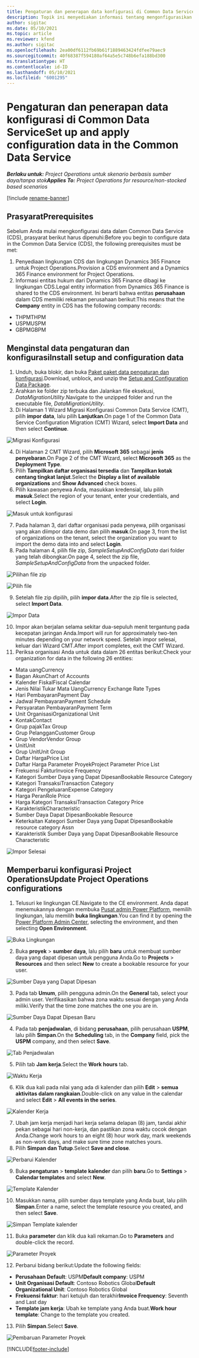 ```yaml
---
title: Pengaturan dan penerapan data konfigurasi di Common Data Service
description: Topik ini menyediakan informasi tentang mengonfigurasikan dan menerapkan data konfigurasi di Project Operations.
author: sigitac
ms.date: 05/10/2021
ms.topic: article
ms.reviewer: kfend
ms.author: sigitac
ms.openlocfilehash: 2ea00df6112fb69b61f1889463424fdfee79aec9
ms.sourcegitcommit: 40f68387f594180af64a5e5c748b6efa188bd300
ms.translationtype: HT
ms.contentlocale: id-ID
ms.lasthandoff: 05/10/2021
ms.locfileid: "6001295"
---
```

# <a name="set-up-and-apply-configuration-data-in-the-common-data-service"></a><span data-ttu-id="e78e4-103">Pengaturan dan penerapan data konfigurasi di Common Data Service</span><span class="sxs-lookup"><span data-stu-id="e78e4-103">Set up and apply configuration data in the Common Data Service</span></span> 

<span data-ttu-id="e78e4-104">_**Berlaku untuk:** Project Operations untuk skenario berbasis sumber daya/tanpa stok_</span><span class="sxs-lookup"><span data-stu-id="e78e4-104">_**Applies To:** Project Operations for resource/non-stocked based scenarios_</span></span>

[!include [rename-banner](~/includes/cc-data-platform-banner.md)]

## <a name="prerequisites"></a><span data-ttu-id="e78e4-105">Prasyarat</span><span class="sxs-lookup"><span data-stu-id="e78e4-105">Prerequisites</span></span>

<span data-ttu-id="e78e4-106">Sebelum Anda mulai mengkonfigurasi data dalam Common Data Service (CDS), prasyarat berikut harus dipenuhi:</span><span class="sxs-lookup"><span data-stu-id="e78e4-106">Before you begin to configure data in the Common Data Service (CDS), the following prerequisites must be met:</span></span>

1.  <span data-ttu-id="e78e4-107">Penyediaan lingkungan CDS dan lingkungan Dynamics 365 Finance untuk Project Operations.</span><span class="sxs-lookup"><span data-stu-id="e78e4-107">Provision a CDS environment and a Dynamics 365 Finance environment for Project Operations.</span></span>
2.  <span data-ttu-id="e78e4-108">Informasi entitas hukum dari Dynamics 365 Finance dibagi ke lingkungan CDS.</span><span class="sxs-lookup"><span data-stu-id="e78e4-108">Legal entity information from Dynamics 365 Finance is shared to the CDS environment.</span></span> <span data-ttu-id="e78e4-109">Ini berarti bahwa entitas **perusahaan** dalam CDS memiliki rekaman perusahaan berikut:</span><span class="sxs-lookup"><span data-stu-id="e78e4-109">This means that the **Company** entity in CDS has the following company records:</span></span>
  - <span data-ttu-id="e78e4-110">THPM</span><span class="sxs-lookup"><span data-stu-id="e78e4-110">THPM</span></span>
  - <span data-ttu-id="e78e4-111">USPM</span><span class="sxs-lookup"><span data-stu-id="e78e4-111">USPM</span></span>
  - <span data-ttu-id="e78e4-112">GBPM</span><span class="sxs-lookup"><span data-stu-id="e78e4-112">GBPM</span></span>

## <a name="install-setup-and-configuration-data"></a><span data-ttu-id="e78e4-113">Menginstal data pengaturan dan konfigurasi</span><span class="sxs-lookup"><span data-stu-id="e78e4-113">Install setup and configuration data</span></span>

1. <span data-ttu-id="e78e4-114">Unduh, buka blokir, dan buka [Paket paket data pengaturan dan konfigurasi](https://download.microsoft.com/download/e/2/d/e2da6c98-d5dd-450c-aabe-fd6bf2ba374b/ProjOpsSampleSetupData-%20Integrated%20Latest.zip).</span><span class="sxs-lookup"><span data-stu-id="e78e4-114">Download, unblock, and unzip the [Setup and Configuration Data Package](https://download.microsoft.com/download/e/2/d/e2da6c98-d5dd-450c-aabe-fd6bf2ba374b/ProjOpsSampleSetupData-%20Integrated%20Latest.zip).</span></span>
2. <span data-ttu-id="e78e4-115">Arahkan ke folder zip terbuka dan Jalankan file eksekusi, *DataMigrationUtility*.</span><span class="sxs-lookup"><span data-stu-id="e78e4-115">Navigate to the unzipped folder and run the executable file, *DataMigrationUtility*.</span></span>
3. <span data-ttu-id="e78e4-116">Di Halaman 1 Wizard Migrasi Konfigurasi Common Data Service (CMT), pilih **impor data**, lalu pilih **Lanjutkan**.</span><span class="sxs-lookup"><span data-stu-id="e78e4-116">On page 1 of the Common Data Service Configuration Migration (CMT) Wizard, select **Import Data** and then select **Continue**.</span></span>

![Migrasi Konfigurasi](./media/1ConfigurationMigration.png)

4. <span data-ttu-id="e78e4-118">Di Halaman 2 CMT Wizard, pilih **Microsoft 365** sebagai **jenis penyebaran**.</span><span class="sxs-lookup"><span data-stu-id="e78e4-118">On Page 2 of the CMT Wizard, select **Microsoft 365** as the **Deployment Type**.</span></span>
5. <span data-ttu-id="e78e4-119">Pilih **Tampilkan daftar organisasi tersedia** dan **Tampilkan kotak centang tingkat lanjut**.</span><span class="sxs-lookup"><span data-stu-id="e78e4-119">Select the **Display a list of available organizations** and **Show Advanced** check boxes.</span></span>
6. <span data-ttu-id="e78e4-120">Pilih kawasan penyewa Anda, masukkan kredensial, lalu pilih **masuk**.</span><span class="sxs-lookup"><span data-stu-id="e78e4-120">Select the region of your tenant, enter your credentials, and select **Login**.</span></span>

![Masuk untuk konfigurasi](./media/2ConfigurationSignin.png)

7. <span data-ttu-id="e78e4-122">Pada halaman 3, dari daftar organisasi pada penyewa, pilih organisasi yang akan diimpor data demo dan pilih **masuk**.</span><span class="sxs-lookup"><span data-stu-id="e78e4-122">On page 3, from the list of organizations on the tenant, select the organization you want to import the demo data into and select **Login**.</span></span>
8. <span data-ttu-id="e78e4-123">Pada halaman 4, pilih file zip, *SampleSetupAndConfigData* dari folder yang telah dibongkar.</span><span class="sxs-lookup"><span data-stu-id="e78e4-123">On page 4, select the zip file, *SampleSetupAndConfigData* from the unpacked folder.</span></span>

![Pilihan file zip](./media/3ZipFile.png)

![Pilih file](./media/4SelectAFile.png)

9. <span data-ttu-id="e78e4-126">Setelah file zip dipilih, pilih **impor data**.</span><span class="sxs-lookup"><span data-stu-id="e78e4-126">After the zip file is selected, select **Import Data**.</span></span>

![Impor Data](./media/5ImportData.png)

10. <span data-ttu-id="e78e4-128">Impor akan berjalan selama sekitar dua-sepuluh menit tergantung pada kecepatan jaringan Anda.</span><span class="sxs-lookup"><span data-stu-id="e78e4-128">Import will run for approximately two-ten minutes depending on your network speed.</span></span> <span data-ttu-id="e78e4-129">Setelah impor selesai, keluar dari Wizard CMT.</span><span class="sxs-lookup"><span data-stu-id="e78e4-129">After import completes, exit the CMT Wizard.</span></span> 
11. <span data-ttu-id="e78e4-130">Periksa organisasi Anda untuk data dalam 26 entitas berikut:</span><span class="sxs-lookup"><span data-stu-id="e78e4-130">Check your organization for data in the following 26 entities:</span></span>

  - <span data-ttu-id="e78e4-131">Mata uang</span><span class="sxs-lookup"><span data-stu-id="e78e4-131">Currency</span></span>
  - <span data-ttu-id="e78e4-132">Bagan Akun</span><span class="sxs-lookup"><span data-stu-id="e78e4-132">Chart of Accounts</span></span>
  - <span data-ttu-id="e78e4-133">Kalender Fiskal</span><span class="sxs-lookup"><span data-stu-id="e78e4-133">Fiscal Calendar</span></span>
  - <span data-ttu-id="e78e4-134">Jenis Nilai Tukar Mata Uang</span><span class="sxs-lookup"><span data-stu-id="e78e4-134">Currency Exchange Rate Types</span></span>
  - <span data-ttu-id="e78e4-135">Hari Pembayaran</span><span class="sxs-lookup"><span data-stu-id="e78e4-135">Payment Day</span></span>
  - <span data-ttu-id="e78e4-136">Jadwal Pembayaran</span><span class="sxs-lookup"><span data-stu-id="e78e4-136">Payment Schedule</span></span>
  - <span data-ttu-id="e78e4-137">Persyaratan Pembayaran</span><span class="sxs-lookup"><span data-stu-id="e78e4-137">Payment Term</span></span>
  - <span data-ttu-id="e78e4-138">Unit Organisasi</span><span class="sxs-lookup"><span data-stu-id="e78e4-138">Organizational Unit</span></span>
  - <span data-ttu-id="e78e4-139">Kontak</span><span class="sxs-lookup"><span data-stu-id="e78e4-139">Contact</span></span>
  - <span data-ttu-id="e78e4-140">Grup pajak</span><span class="sxs-lookup"><span data-stu-id="e78e4-140">Tax Group</span></span>
  - <span data-ttu-id="e78e4-141">Grup Pelanggan</span><span class="sxs-lookup"><span data-stu-id="e78e4-141">Customer Group</span></span>
  - <span data-ttu-id="e78e4-142">Grup Vendor</span><span class="sxs-lookup"><span data-stu-id="e78e4-142">Vendor Group</span></span>
  - <span data-ttu-id="e78e4-143">Unit</span><span class="sxs-lookup"><span data-stu-id="e78e4-143">Unit</span></span>
  - <span data-ttu-id="e78e4-144">Grup Unit</span><span class="sxs-lookup"><span data-stu-id="e78e4-144">Unit Group</span></span>
  - <span data-ttu-id="e78e4-145">Daftar Harga</span><span class="sxs-lookup"><span data-stu-id="e78e4-145">Price List</span></span>
  - <span data-ttu-id="e78e4-146">Daftar Harga Parameter Proyek</span><span class="sxs-lookup"><span data-stu-id="e78e4-146">Project Parameter Price List</span></span>
  - <span data-ttu-id="e78e4-147">Frekuensi Faktur</span><span class="sxs-lookup"><span data-stu-id="e78e4-147">Invoice Frequency</span></span>
  - <span data-ttu-id="e78e4-148">Kategori Sumber Daya yang Dapat Dipesan</span><span class="sxs-lookup"><span data-stu-id="e78e4-148">Bookable Resource Category</span></span>
  - <span data-ttu-id="e78e4-149">Kategori Transaksi</span><span class="sxs-lookup"><span data-stu-id="e78e4-149">Transaction Category</span></span>
  - <span data-ttu-id="e78e4-150">Kategori Pengeluaran</span><span class="sxs-lookup"><span data-stu-id="e78e4-150">Expense Category</span></span>
  - <span data-ttu-id="e78e4-151">Harga Peran</span><span class="sxs-lookup"><span data-stu-id="e78e4-151">Role Price</span></span>
  - <span data-ttu-id="e78e4-152">Harga Kategori Transaksi</span><span class="sxs-lookup"><span data-stu-id="e78e4-152">Transaction Category Price</span></span>
  - <span data-ttu-id="e78e4-153">Karakteristik</span><span class="sxs-lookup"><span data-stu-id="e78e4-153">Characteristic</span></span>
  - <span data-ttu-id="e78e4-154">Sumber Daya Dapat Dipesan</span><span class="sxs-lookup"><span data-stu-id="e78e4-154">Bookable Resource</span></span>
  - <span data-ttu-id="e78e4-155">Keterkaitan Kategori Sumber Daya yang Dapat Dipesan</span><span class="sxs-lookup"><span data-stu-id="e78e4-155">Bookable resource category Assn</span></span>
  - <span data-ttu-id="e78e4-156">Karakteristik Sumber Daya yang Dapat Dipesan</span><span class="sxs-lookup"><span data-stu-id="e78e4-156">Bookable Resource Characteristic</span></span>

![Impor Selesai](./media/6CompleteImport.png)

## <a name="update-project-operations-configurations"></a><span data-ttu-id="e78e4-158">Memperbarui konfigurasi Project Operations</span><span class="sxs-lookup"><span data-stu-id="e78e4-158">Update Project Operations configurations</span></span>

1. <span data-ttu-id="e78e4-159">Telusuri ke lingkungan CE.</span><span class="sxs-lookup"><span data-stu-id="e78e4-159">Navigate to the CE environment.</span></span> <span data-ttu-id="e78e4-160">Anda dapat menemukannya dengan membuka [Pusat admin Power Platform](https://admin.powerplatform.microsoft.com/environments), memilih lingkungan, lalu memilih **buka lingkungan**.</span><span class="sxs-lookup"><span data-stu-id="e78e4-160">You can find it by opening the [Power Platform Admin Center](https://admin.powerplatform.microsoft.com/environments), selecting the environment, and then selecting **Open Environment**.</span></span> 

![Buka Lingkungan](./media/7OpenEnvironment.png)

2. <span data-ttu-id="e78e4-162">Buka **proyek** > **sumber daya**, lalu pilih **baru** untuk membuat sumber daya yang dapat dipesan untuk pengguna Anda.</span><span class="sxs-lookup"><span data-stu-id="e78e4-162">Go to **Projects** > **Resources** and then select **New** to create a bookable resource for your user.</span></span>

![Sumber Daya yang Dapat Dipesan](./media/8BookableResources.png)

3. <span data-ttu-id="e78e4-164">Pada tab **Umum**, pilih pengguna admin.</span><span class="sxs-lookup"><span data-stu-id="e78e4-164">On the **General** tab, select your admin user.</span></span> <span data-ttu-id="e78e4-165">Verifikasikan bahwa zona waktu sesuai dengan yang Anda miliki.</span><span class="sxs-lookup"><span data-stu-id="e78e4-165">Verify that the time zone matches the one you are in.</span></span> 

![Sumber Daya Dapat Dipesan Baru](./media/9NewBookableResource.png)

4. <span data-ttu-id="e78e4-167">Pada tab **penjadwalan**, di bidang **perusahaan**, pilih perusahaan **USPM**, lalu pilih **Simpan**.</span><span class="sxs-lookup"><span data-stu-id="e78e4-167">On the **Scheduling** tab, in the **Company** field, pick the **USPM** company, and then select **Save**.</span></span> 

![Tab Penjadwalan](./media/10SchedulingTab.png)

5. <span data-ttu-id="e78e4-169">Pilih tab **Jam kerja**.</span><span class="sxs-lookup"><span data-stu-id="e78e4-169">Select the **Work hours** tab.</span></span>  

![Waktu Kerja](./media/11WorkHours.png)

6. <span data-ttu-id="e78e4-171">Klik dua kali pada nilai yang ada di kalender dan pilih **Edit** > **semua aktivitas dalam rangkaian**.</span><span class="sxs-lookup"><span data-stu-id="e78e4-171">Double-click on any value in the calendar and select **Edit** > **All events in the series**.</span></span> 

![Kalender Kerja](./media/12WorkCalendar.png)

7. <span data-ttu-id="e78e4-173">Ubah jam kerja menjadi hari kerja selama delapan (8) jam, tandai akhir pekan sebagai hari non-kerja, dan pastikan zona waktu cocok dengan Anda.</span><span class="sxs-lookup"><span data-stu-id="e78e4-173">Change work hours to an eight (8) hour work day, mark weekends as non-work days, and make sure time zone matches yours.</span></span> 
8. <span data-ttu-id="e78e4-174">Pilih **Simpan dan Tutup**.</span><span class="sxs-lookup"><span data-stu-id="e78e4-174">Select **Save and close**.</span></span>

![Perbarui Kalender](./media/13UpdateCalendar.png)

9. <span data-ttu-id="e78e4-176">Buka **pengaturan** > **template kalender** dan pilih **baru**.</span><span class="sxs-lookup"><span data-stu-id="e78e4-176">Go to **Settings** > **Calendar templates** and select **New**.</span></span>
 
 ![Template Kalender](./media/14CalendarTemplates.png)
 
 10. <span data-ttu-id="e78e4-178">Masukkan nama, pilih sumber daya template yang Anda buat, lalu pilih **Simpan**.</span><span class="sxs-lookup"><span data-stu-id="e78e4-178">Enter a name, select the template resource you created, and then select **Save**.</span></span> 
 
 ![Simpan Template kalender](./media/15SaveCalendarTemplate.png)
 
 11. <span data-ttu-id="e78e4-180">Buka **parameter** dan klik dua kali rekaman.</span><span class="sxs-lookup"><span data-stu-id="e78e4-180">Go to **Parameters** and double-click the record.</span></span> 
 
 ![Parameter Proyek](./media/16ProjectParameters.png)
 
12. <span data-ttu-id="e78e4-182">Perbarui bidang berikut:</span><span class="sxs-lookup"><span data-stu-id="e78e4-182">Update the following fields:</span></span>

 - <span data-ttu-id="e78e4-183">**Perusahaan Default**: USPM</span><span class="sxs-lookup"><span data-stu-id="e78e4-183">**Default company**: USPM</span></span>
 - <span data-ttu-id="e78e4-184">**Unit Organisasi Default**: Contoso Robotics Global</span><span class="sxs-lookup"><span data-stu-id="e78e4-184">**Default Organizational Unit**: Contoso Robotics Global</span></span>
 - <span data-ttu-id="e78e4-185">**Frekuensi faktur**: hari ketujuh dan terakhir</span><span class="sxs-lookup"><span data-stu-id="e78e4-185">**Invoice Frequency**: Seventh and Last day</span></span>
 - <span data-ttu-id="e78e4-186">**Template jam kerja**: Ubah ke template yang Anda buat.</span><span class="sxs-lookup"><span data-stu-id="e78e4-186">**Work hour template**: Change to the template you created.</span></span>

13. <span data-ttu-id="e78e4-187">Pilih **Simpan**.</span><span class="sxs-lookup"><span data-stu-id="e78e4-187">Select **Save**.</span></span> 

![Pembaruan Parameter Proyek](./media/17UpdatedProjectParameters.png)


[!INCLUDE[footer-include](../includes/footer-banner.md)]
